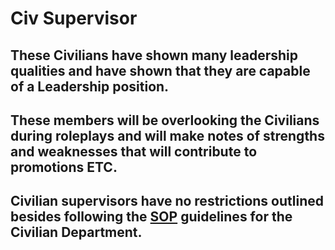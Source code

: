 # Civ Supervisor

## These Civilians have shown many leadership qualities and have shown that they are capable of a Leadership position.
## These members will be overlooking the Civilians during roleplays and will make notes of strengths and weaknesses that will contribute to promotions ETC.
## Civilian supervisors have no restrictions outlined besides following the [SOP](https://deathstryder.github.io/GORP-Civilian-Documents/Rules/Rules/) guidelines for the Civilian Department.